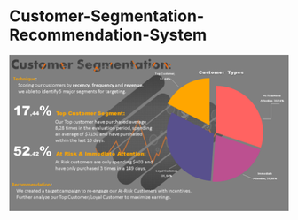 # Customer-Segmentation-Recommendation-System
![Slide3.png](https://github.com/RimaJAMLI21/Customer-Segmentation-Recommendation-System/blob/main/Slide3.PNG)
